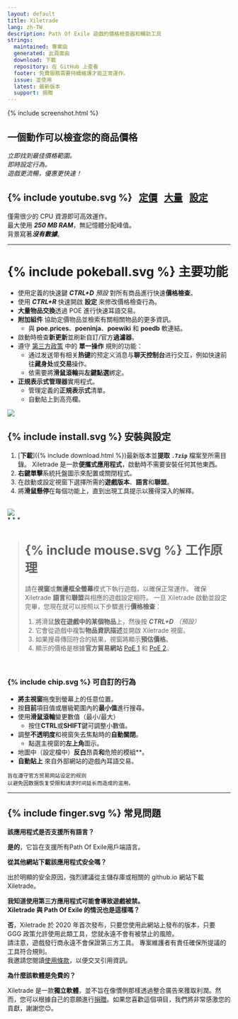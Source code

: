```yaml
---
layout: default
title: Xiletrade
lang: zh-TW
description: Path Of Exile 遊戲的價格檢查器和輔助工具
strings:
  maintained: 專案由
  generated: 此頁面由
  download: 下載
  repository: 在 GitHub 上查看
  footer: 免費服務需要持續維護才能正常運作。
  issue: 並使用
  latest: 最新版本
  support: 捐贈
---
```

{% include screenshot.html %}
## 一個動作可以檢查您的商品價格

*立即找到最佳價格範圍。*  
*即時設定行為。*  
*遊戲更流暢，優惠更快速！*  

## {% include youtube.svg %} &nbsp; [定價](https://youtu.be/4mP3uOsr8oc) &nbsp; [大量](https://youtu.be/6yuLZXTho-A) &nbsp; [設定](https://youtu.be/libdIjrNM-8)<br>

僅需很少的 CPU 資源即可高效運作。  
最大使用 ***250 MB RAM***，無記憶體分配峰值。  
背景寫著***沒有數據***。  

* * *

# {% include pokeball.svg %} 主要功能

- 使用定義的快速鍵 ***CTRL+D*** *預設* 對所有商品進行快速**價格檢查**。
- 使用 ***CTRL+R*** 快速開啟 **設定** 來修改價格檢查行為。
- **大量物品交換**透過 POE 進行快速耳語交易。
- **附加組件** 協助定價物品並檢索有關相關物品的更多資訊。
	- 與 **poe.prices**、**poeninja**、**poewiki** 和 **poedb** 軟連結。
- 啟動時檢查**新更新**並刷新自訂/官方**過濾器**。
- 遵守 [第三方政策](https://www.pathofexile.com/developer/docs#policy) 中的 **單一操作** 規則的功能： 
	- 通过发送带有相关**热键**的预定义消息与**聊天控制台**进行交互，例如快速前往**藏身处**或**交易**操作。
	- 依需要將**滑鼠滾輪**與**左鍵點選**綁定。
- **正規表示式管理器**實用程式。
	- 管理定義的**正規表示式**清單。
	- 自動貼上到高亮欄。  

<img align="center" src="https://github.com/user-attachments/assets/1a3229fe-9f61-4c18-b4de-98e2ee026ace">  
<br>

## {% include install.svg %} 安裝與設定

1. [**下載**]({% include download.html %})最新版本並**提取** **`.7zip`** 檔案至所需目錄。
Xiletrade 是一款**便攜式應用程式**，啟動時不需要安裝任何其他東西。
2. **右鍵單擊**系統托盤圖示來配置或關閉程式。
3. 在啟動或設定視窗下選擇所需的**遊戲版本**、**語言**和**聯盟**。
4. 將**滑鼠懸停**在每個功能上，直到出現工具提示以獲得深入的解釋。  
<br>
<img src="https://github.com/user-attachments/assets/2aa8b83a-9144-4b56-8d79-1808aac0d486">
<br>
* * *

> # {% include mouse.svg %} 工作原理
> 
> 請在**視窗**或**無邊框全螢幕**模式下執行遊戲，以確保正常運作。
> 確保 Xiletrade **語言**和**聯盟**與相應的遊戲設定相符。
> 一旦 Xiletrade 啟動並設定完畢，您現在就可以按照以下步驟進行**價格檢查**： 
> 1. 將滑鼠**放在遊戲中的某個物品**上，然後按 ***CTRL+D*** *（預設）* 
> 2. 它會從遊戲中複製**物品資訊描述**並開啟 Xiletrade 視窗。
> 3. 如果搜尋傳回符合的結果，視窗將顯示**預估價格**。
> 4. 顯示的價格是根據**官方貿易網站** [PoE 1](https://www.pathofexile.com/trade/search/) 和 [PoE 2](https://www.pathofexile.com/trade2/search/poe2/)。
<br>

### {% include chip.svg %} 可自訂的行為

* **將主視窗**拖曳到螢幕上的任意位置。
* 按**目前**項目值或層級範圍內的**最小值**進行搜尋。
* 使用**滑鼠滾輪**變更數值（最小/最大） 
	* 按住**CTRL**或**SHIFT**鍵可調整小數值。
* 調整**不透明度**和視窗失去焦點時的**自動關閉**。
	* 點選主視窗的**左上角**圖示。
* 地圖中（設定檔中）**反白**昂貴**和**危險的模組**。
* **自動貼上** 來自外部網站的遊戲內耳語交易。

```
旨在遵守官方贸易网站设定的规则
以避免因数据恢复受限和请求时间延长而造成的滥用。
```
* * *

## {% include finger.svg %} 常見問題 

<p class="accordion"><b>該應用程式是否支援所有語言？ </b></p>
<div class="panel"> <b>是的</b>，它旨在支援所有Path Of Exile用戶端語言。</div>

<p class="accordion"><b>從其他網站下載該應用程式安全嗎？</b></p>
<div class="panel">出於明顯的安全原因，強烈建議從主儲存庫或相關的 github.io 網站下載 Xiletrade。</div>

<p class="accordion"><b>我知道使用第三方應用程式可能會導致遊戲被禁。 <br>Xiletrade 與 Path Of Exile 的情況也是這樣嗎？</b></p>
<div class="panel"> <b>否</b>，Xiletrade 於 2020 年首次發布，只要您使用此網站上發布的版本，只要 GGG 政策允許使用此類工具，您就永遠不會有被禁止的風險。
<br>請注意，遊戲發行商永遠不會保證第三方工具。
專案維護者有責任確保所提議的工具符合規則。
<br>我邀請您閱讀<a target="_blank" rel="noopener noreferrer" href="https://www.pathofexile.com/developer/docs#policy">使用條款</a>，以便交叉引用資訊。
</div>

<p class="accordion"><b>為什麼該軟體是免費的？ </b></p>
<div class="panel"> Xiletrade 是一款<b>獨立軟體</b>，並不旨在像慣例那樣透過整合廣告來獲取利潤。然而，您可以根據自己的意願進行<a target="_blank" rel="noopener noreferrer" href="{{ site.github.paypal_url }}">捐贈</a>。如果您喜歡這個項目，我們將非常感激您的貢獻，謝謝您😊。
</div>


